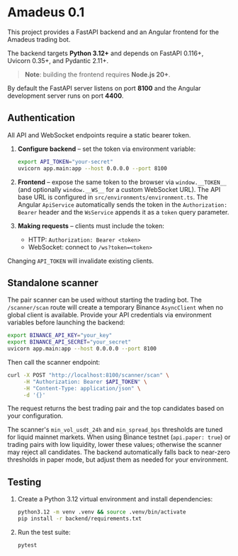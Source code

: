 # Amadeus 0.1

This project provides a FastAPI backend and an Angular frontend for the Amadeus trading bot.

The backend targets **Python 3.12+** and depends on FastAPI 0.116+, Uvicorn 0.35+, and
Pydantic 2.11+.

> **Note**: building the frontend requires **Node.js 20+**.

By default the FastAPI server listens on port **8100** and the Angular development server runs on port **4400**.

## Authentication

All API and WebSocket endpoints require a static bearer token.

1. **Configure backend** – set the token via environment variable:
   ```bash
   export API_TOKEN="your-secret"
   uvicorn app.main:app --host 0.0.0.0 --port 8100
   ```

2. **Frontend** – expose the same token to the browser via `window.__TOKEN__` (and optionally `window.__WS__` for a custom WebSocket URL). The API base URL is configured in `src/environments/environment.ts`. The Angular `ApiService` automatically sends the token in the `Authorization: Bearer` header and the `WsService` appends it as a `token` query parameter.

3. **Making requests** – clients must include the token:
   - HTTP: `Authorization: Bearer <token>`
   - WebSocket: connect to `/ws?token=<token>`

Changing `API_TOKEN` will invalidate existing clients.

## Standalone scanner

The pair scanner can be used without starting the trading bot. The `/scanner/scan` route will
create a temporary Binance `AsyncClient` when no global client is available. Provide your API
credentials via environment variables before launching the backend:

```bash
export BINANCE_API_KEY="your_key"
export BINANCE_API_SECRET="your_secret"
uvicorn app.main:app --host 0.0.0.0 --port 8100
```

Then call the scanner endpoint:

```bash
curl -X POST "http://localhost:8100/scanner/scan" \
     -H "Authorization: Bearer $API_TOKEN" \
     -H "Content-Type: application/json" \
     -d '{}'
```

The request returns the best trading pair and the top candidates based on your configuration.

The scanner's `min_vol_usdt_24h` and `min_spread_bps` thresholds are tuned for
liquid mainnet markets. When using Binance testnet (`api.paper: true`) or
trading pairs with low liquidity, lower these values; otherwise the scanner may
reject all candidates. The backend automatically falls back to near-zero
thresholds in paper mode, but adjust them as needed for your environment.

## Testing

1. Create a Python 3.12 virtual environment and install dependencies:
   ```bash
   python3.12 -m venv .venv && source .venv/bin/activate
   pip install -r backend/requirements.txt
   ```
2. Run the test suite:
   ```bash
   pytest
   ```
